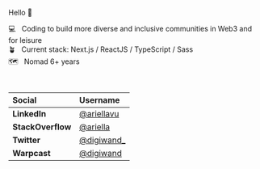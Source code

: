 Hello 👋

💻 &nbsp; Coding to build more diverse and inclusive communities in Web3 and for leisure<br />
🪴 &nbsp; Current stack: Next.js / ReactJS / TypeScript / Sass <br />
🗺️ &nbsp; Nomad 6+ years

<br />

|     Social  |     Username |
| :------------ | :------------ |
| **LinkedIn**   | [@ariellavu](https://www.linkedin.com/in/ariellavu)  |
| **StackOverflow**  | [@ariella](https://stackoverflow.com/users/4053142/ariella)  |
| **Twitter**  | [@digiwand_](https://twitter.com/digiwand_)  |
| **Warpcast**  | [@digiwand](https://twitter.com/digiwand)  |

<!-- [![Ariella's GitHub stats](https://github-readme-stats.vercel.app/api?username=ariellanvu&count_private=true&show_icons=true&theme=dracula)
](https://github.com/ariellanvu/github-readme-stats) -->

<!-- [![Top Langs](https://github-readme-stats.vercel.app/api/top-langs/?username=ariellanvu&count_private=true&include_all_commits=true&show_icons=true&theme=cobalt)
](https://github.com/ariellanvu/github-readme-stats)
 -->

<!--
**digiwand/digiwand** is a ✨ _special_ ✨ repository because its `README.md` (this file) appears on your GitHub profile.

Here are some ideas to get you started:

- 🔭 I’m currently working on ...
- 🌱 I’m currently learning ...
- 👯 I’m looking to collaborate on ...
- 🤔 I’m looking for help with ...
- 💬 Ask me about ...
- 📫 How to reach me: ...
- 😄 Pronouns: ...
- ⚡ Fun fact: ...
-->
